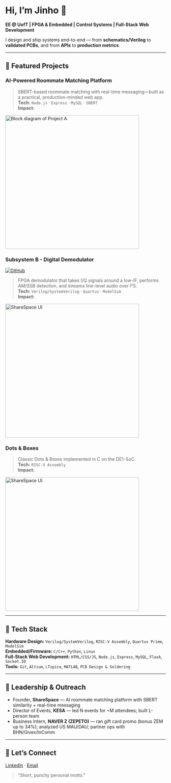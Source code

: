 # Hi, I’m Jinho 👋
**EE @ UofT | FPGA & Embedded | Control Systems | Full-Stack Web Development**

I design and ship systems end-to-end — from **schematics/Verilog** to **validated PCBs**, and from **APIs** to **production metrics**.

---

## 🚀 Featured Projects
### AI-Powered Roommate Matching Platform
> SBERT-based roommate matching with real-time messaging—built as a practical, production-minded web app.  
**Tech:** `Node.js` · `Express` · `MySQL` · `SBERT`  
**Impact:**   
<img src="assets/projA-diagram.png" alt="Block diagram of Project A" width="420" />

### Subsystem B - Digital Demodulator
[![GitHub](https://img.shields.io/badge/-GitHub-black?logo=github&logoColor=white&style=flat-square)](https://github.com/junejinho620/digital-demodulator/tree/main)  
> FPGA demodulator that takes I/Q signals around a low-IF, performs AM/SSB detection, and streams line-level audio over I²S.  
**Tech:** `Verilog/SystemVerilog` · `Quartus` · `ModelSim`   
**Impact:**   
<img src="assets/projB-ui.png" alt="ShareSpace UI" width="420" />

### Dots & Boxes
> Classic Dots & Boxes implemented in C on the DE1-SoC.  
**Tech:** `RISC-V Assembly`  
**Impact:**    
<img src="assets/projB-ui.png" alt="ShareSpace UI" width="420" />

---

## 🧰 Tech Stack
**Hardware Design:** `Verilog/SystemVerilog`, `RISC-V Assembly`, `Quartus Prime`, `ModelSim`   
**Embedded/Firmware:** `C/C++`, `Python`, `Linux`  
**Full-Stack Web Development:** `HTML/CSS/JS`, `Node.js`, `Express`, `MySQL`, `Flask`, `Socket.IO`    
**Tools:** `Git`, `Altium`, `LTspice`, `MATLAB`, `PCB Design & Soldering`  

---

## 🧭 Leadership & Outreach
- Founder, **ShareSpace** — AI roommate matching platform with SBERT similarity + real-time messaging
- Director of Events, **KESA** — led N events for ~M attendees; built L-person team  
- Business Intern, **NAVER Z (ZEPETO)** — ran gift card promo (bonus ZEM up to 34%); analyzed US MAU/DAU; partner ops with BHN/Givex/InComm  

---

## 🔗 Let’s Connect
[LinkedIn](https://linkedin.com/in/jinho-choi-junejinho) · [Email](mailto:jinho.choi0620@gmail.com)

> “Short, punchy personal motto.”
